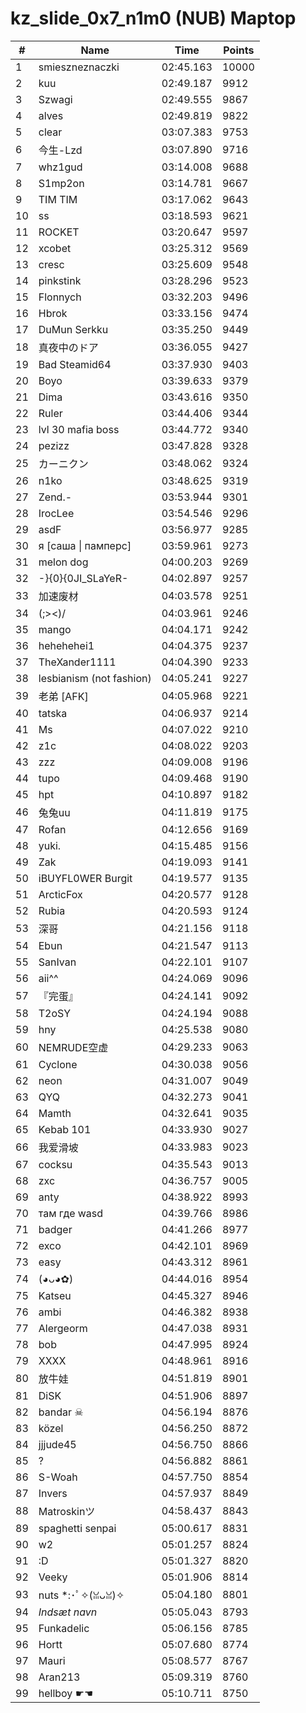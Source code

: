 # kz_slide_0x7_n1m0 (NUB) Maptop

|  # | Name | Time | Points |
|-------------- | -------------- | -------------- | -------------- | 
| 1 | smieszneznaczki | 02:45.163 | 10000 | 
| 2 | kuu | 02:49.187 | 9912 | 
| 3 | Szwagi | 02:49.555 | 9867 | 
| 4 | alves | 02:49.819 | 9822 | 
| 5 | clear | 03:07.383 | 9753 | 
| 6 | 今生-Lzd | 03:07.890 | 9716 | 
| 7 | whz1gud | 03:14.008 | 9688 | 
| 8 | S1mp2on | 03:14.781 | 9667 | 
| 9 | TIM TIM | 03:17.062 | 9643 | 
| 10 | ss | 03:18.593 | 9621 | 
| 11 | ROCKET | 03:20.647 | 9597 | 
| 12 | xcobet | 03:25.312 | 9569 | 
| 13 | cresc | 03:25.609 | 9548 | 
| 14 | pinkstink | 03:28.296 | 9523 | 
| 15 | Flonnych | 03:32.203 | 9496 | 
| 16 | Hbrok | 03:33.156 | 9474 | 
| 17 | DuMun Serkku | 03:35.250 | 9449 | 
| 18 | 真夜中のドア | 03:36.055 | 9427 | 
| 19 | Bad Steamid64 | 03:37.930 | 9403 | 
| 20 | Boyo | 03:39.633 | 9379 | 
| 21 | Dima | 03:43.616 | 9350 | 
| 22 | Ruler | 03:44.406 | 9344 | 
| 23 | lvl 30 mafia boss | 03:44.772 | 9340 | 
| 24 | pezizz | 03:47.828 | 9328 | 
| 25 | カーニクン | 03:48.062 | 9324 | 
| 26 | n1ko | 03:48.625 | 9319 | 
| 27 | Zend.- | 03:53.944 | 9301 | 
| 28 | IrocLee | 03:54.546 | 9296 | 
| 29 | asdF | 03:56.977 | 9285 | 
| 30 | я [саша \| памперс] | 03:59.961 | 9273 | 
| 31 | melon dog | 04:00.203 | 9269 | 
| 32 | -}{0}{0JI_SLaYeR- | 04:02.897 | 9257 | 
| 33 | 加速废材 | 04:03.578 | 9251 | 
| 34 | (;><)/ | 04:03.961 | 9246 | 
| 35 | mango | 04:04.171 | 9242 | 
| 36 | hehehehei1 | 04:04.375 | 9237 | 
| 37 | TheXander1111 | 04:04.390 | 9233 | 
| 38 | lesbianism (not fashion) | 04:05.241 | 9227 | 
| 39 | 老弟 [AFK] | 04:05.968 | 9221 | 
| 40 | tatska | 04:06.937 | 9214 | 
| 41 | Ms | 04:07.022 | 9210 | 
| 42 | z1c | 04:08.022 | 9203 | 
| 43 | zzz | 04:09.008 | 9196 | 
| 44 | tupo | 04:09.468 | 9190 | 
| 45 | hpt | 04:10.897 | 9182 | 
| 46 | 兔兔uu | 04:11.819 | 9175 | 
| 47 | Rofan | 04:12.656 | 9169 | 
| 48 | yuki. | 04:15.485 | 9156 | 
| 49 | Zak | 04:19.093 | 9141 | 
| 50 | iBUYFL0WER Burgit | 04:19.577 | 9135 | 
| 51 | ArcticFox | 04:20.577 | 9128 | 
| 52 | Rubia | 04:20.593 | 9124 | 
| 53 | 深哥 | 04:21.156 | 9118 | 
| 54 | Ebun | 04:21.547 | 9113 | 
| 55 | SanIvan | 04:22.101 | 9107 | 
| 56 | aii^^ | 04:24.069 | 9096 | 
| 57 | 『完蛋』 | 04:24.141 | 9092 | 
| 58 | T2oSY | 04:24.194 | 9088 | 
| 59 | hny | 04:25.538 | 9080 | 
| 60 | NEMRUDE空虚 | 04:29.233 | 9063 | 
| 61 | Cyclone | 04:30.038 | 9056 | 
| 62 | neon | 04:31.007 | 9049 | 
| 63 | QYQ | 04:32.273 | 9041 | 
| 64 | Mamth | 04:32.641 | 9035 | 
| 65 | Kebab 101 | 04:33.930 | 9027 | 
| 66 | 我爱滑坡 | 04:33.983 | 9023 | 
| 67 | cocksu | 04:35.543 | 9013 | 
| 68 | zxc | 04:36.757 | 9005 | 
| 69 | anty | 04:38.922 | 8993 | 
| 70 | там где wasd | 04:39.766 | 8986 | 
| 71 | badger | 04:41.266 | 8977 | 
| 72 | exco | 04:42.101 | 8969 | 
| 73 | easy | 04:43.312 | 8961 | 
| 74 | (◕ᴗ◕✿) | 04:44.016 | 8954 | 
| 75 | Katseu | 04:45.327 | 8946 | 
| 76 | ambi | 04:46.382 | 8938 | 
| 77 | Alergeorm | 04:47.038 | 8931 | 
| 78 | bob | 04:47.995 | 8924 | 
| 79 | XXXX | 04:48.961 | 8916 | 
| 80 | 放牛娃 | 04:51.819 | 8901 | 
| 81 | DiSK | 04:51.906 | 8897 | 
| 82 | bandar ☠ | 04:56.194 | 8876 | 
| 83 | közel | 04:56.250 | 8872 | 
| 84 | jjjude45 | 04:56.750 | 8866 | 
| 85 | ? | 04:56.882 | 8861 | 
| 86 | S-Woah | 04:57.750 | 8854 | 
| 87 | Invers | 04:57.937 | 8849 | 
| 88 | Matroskinツ | 04:58.437 | 8843 | 
| 89 | spaghetti senpai | 05:00.617 | 8831 | 
| 90 | w2 | 05:01.257 | 8824 | 
| 91 | :D | 05:01.327 | 8820 | 
| 92 | Veeky | 05:01.906 | 8814 | 
| 93 | nuts *:･ﾟ✧(ꈍᴗꈍ)✧ | 05:04.180 | 8801 | 
| 94 | *Indsæt navn* | 05:05.043 | 8793 | 
| 95 | Funkadelic | 05:06.156 | 8785 | 
| 96 | Hortt | 05:07.680 | 8774 | 
| 97 | Mauri | 05:08.577 | 8767 | 
| 98 | Aran213 | 05:09.319 | 8760 | 
| 99 | hellboy ☛☚ | 05:10.711 | 8750 | 

